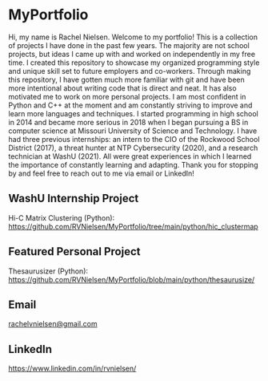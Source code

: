 # MyPortfolio
Hi, my name is Rachel Nielsen. Welcome to my portfolio! This is a collection of projects I have done in the past few years. The majority are not school projects, but ideas I came up with and worked on independently in my free time. I created this repository to showcase my organized programming style and unique skill set to future employers and co-workers. Through making this repository, I have gotten much more familiar with git and have been more intentional about writing code that is direct and neat. It has also motivated me to work on more personal projects. I am most confident in Python and C++ at the moment and am constantly striving to improve and learn more languages and techniques. I started programming in high school in 2014 and became more serious in 2018 when I began pursuing a BS in computer science at Missouri University of Science and Technology. I have had three previous internships: an intern to the CIO of the Rockwood School District (2017), a threat hunter at NTP Cybersecurity (2020), and a research technician at WashU (2021). All were great experiences in which I learned the importance of constantly learning and adapting. Thank you for stopping by and feel free to reach out to me via email or LinkedIn!

## WashU Internship Project
Hi-C Matrix Clustering (Python): https://github.com/RVNielsen/MyPortfolio/tree/main/python/hic_clustermap

## Featured Personal Project 
Thesaurusizer (Python): https://github.com/RVNielsen/MyPortfolio/blob/main/python/thesaurusize/

## Email
rachelvnielsen@gmail.com

## LinkedIn
https://www.linkedin.com/in/rvnielsen/
